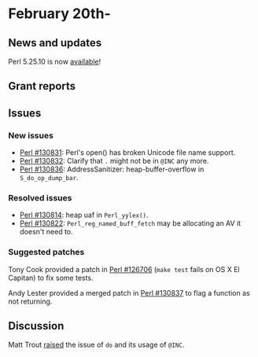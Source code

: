 # February 20th-

## News and updates

Perl 5.25.10 is now
[available](http://nntp.perl.org/group/perl.perl5.porters/243173)!

## Grant reports

## Issues

### New issues

* [Perl #130831](http://rt.perl.org/Ticket/Display.html?id=130831):
  Perl's open\(\) has broken Unicode file name support.
* [Perl #130832](http://rt.perl.org/Ticket/Display.html?id=130832):
  Clarify that `.` might not be in `@INC` any more.
* [Perl #130836](http://rt.perl.org/Ticket/Display.html?id=130836):
  AddressSanitizer: heap-buffer-overflow in `S_do_op_dump_bar`.

### Resolved issues

* [Perl #130814](http://rt.perl.org/Ticket/Display.html?id=130814):
  heap uaf in `Perl_yylex()`.
* [Perl #130822](http://rt.perl.org/Ticket/Display.html?id=130822):
  `Perl_reg_named_buff_fetch` may be allocating an AV it doesn't need
  to.

### Suggested patches

Tony Cook provided a patch in
[Perl #126706](http://rt.perl.org/Ticket/Display.html?id=126706)
(`make test` fails on OS X El Capitan) to fix some tests.

Andy Lester provided a merged patch in
[Perl #130837](http://rt.perl.org/Ticket/Display.html?id=130837)
to flag a function as not returning.

## Discussion

Matt Trout
[raised](http://nntp.perl.org/group/perl.perl5.porters/243204) the
issue of `do` and its usage of `@INC`.
